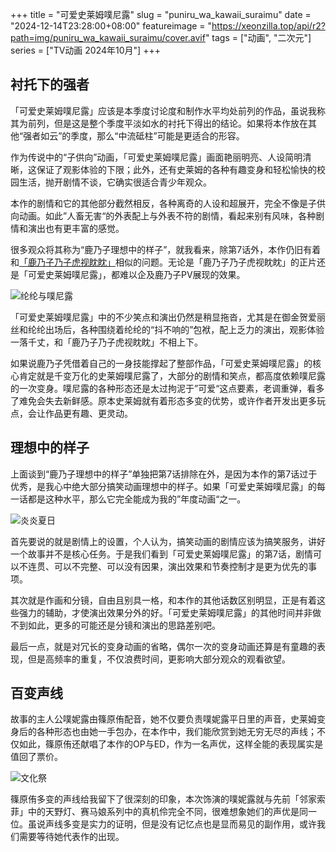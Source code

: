 +++
title = "可爱史莱姆噗尼露"
slug = "puniru_wa_kawaii_suraimu"
date = "2024-12-14T23:28:00+08:00"
featureimage = "https://xeonzilla.top/api/r2?path=img/puniru_wa_kawaii_suraimu/cover.avif"
tags = ["动画", "二次元"]
series = ["TV动画 2024年10月"]
+++
## 衬托下的强者
「可爱史莱姆噗尼露」应该是本季度讨论度和制作水平均处前列的作品，虽说我称其为前列，但是这是整个季度平淡如水的衬托下得出的结论。如果将本作放在其他“强者如云”的季度，那么“中流砥柱”可能是更适合的形容。

作为传说中的“子供向”动画，「可爱史莱姆噗尼露」画面艳丽明亮、人设简明清晰，这保证了观影体验的下限；此外，还有史莱姆的各种有趣变身和轻松愉快的校园生活，抛开剧情不谈，它确实很适合青少年观众。

本作的剧情和它的其他部分截然相反，各种离奇的人设和超展开，完全不像是子供向动画。如此”人畜无害“的外表配上与外表不符的剧情，看起来别有风味，各种剧情和演出也有更丰富的感觉。

很多观众将其称为“鹿乃子理想中的样子”，就我看来，除第7话外，本作仍旧有着和[「鹿乃子乃子虎视眈眈」](/post/shikanoko/)相似的问题。无论是「鹿乃子乃子虎视眈眈」的正片还是「可爱史莱姆噗尼露」，都难以企及鹿乃子PV展现的效果。

![纶纶与噗尼露](https://xeonzilla.top/api/r2?path=img/puniru_wa_kawaii_suraimu/01.avif "纶纶与噗尼露")

「可爱史莱姆噗尼露」中的不少笑点和演出仍然是稍显拖沓，尤其是在御金贺爱丽丝和纶纶出场后，各种围绕着纶纶的“抖不响的”包袱，配上乏力的演出，观影体验一落千丈，和「鹿乃子乃子虎视眈眈」不相上下。

如果说鹿乃子凭借着自己的一身技能撑起了整部作品，「可爱史莱姆噗尼露」的核心肯定就是千变万化的史莱姆噗尼露了，大部分的剧情和笑点，都高度依赖噗尼露的一次变身。噗尼露的各种形态还是太过拘泥于”可爱“这点要素，老调重弹，看多了难免会失去新鲜感。原本史莱姆就有着形态多变的优势，或许作者开发出更多玩点，会让作品更有趣、更灵动。

## 理想中的样子
上面谈到“鹿乃子理想中的样子”单独把第7话排除在外，是因为本作的第7话过于优秀，是我心中绝大部分搞笑动画理想中的样子。如果「可爱史莱姆噗尼露」的每一话都是这种水平，那么它完全能成为我的”年度动画“之一。

![炎炎夏日](https://xeonzilla.top/api/r2?path=img/puniru_wa_kawaii_suraimu/02.avif "炎炎夏日")

首先要说的就是剧情上的设置，个人认为，搞笑动画的剧情应该为搞笑服务，讲好一个故事并不是核心任务。于是我们看到「可爱史莱姆噗尼露」的第7话，剧情可以不连贯、可以不完整、可以没有因果，演出效果和节奏控制才是更为优先的事项。

其次就是作画和分镜，自由且别具一格，和本作的其他话数区别明显，正是有着这些强力的辅助，才使演出效果分外的好。「可爱史莱姆噗尼露」的其他时间并非做不到如此，更多的可能还是分镜和演出的思路差别吧。

最后一点，就是对冗长的变身动画的省略，偶尔一次的变身动画还算是有童趣的表现，但是高频率的重复，不仅浪费时间，更影响大部分观众的观看欲望。

## 百变声线
故事的主人公噗妮露由篠原侑配音，她不仅要负责噗妮露平日里的声音，史莱姆变身后的各种形态也由她一手包办，在本作中，我们能欣赏到她无穷无尽的声线；不仅如此，篠原侑还献唱了本作的OP与ED，作为一名声优，这样全能的表现属实是值回了票价。

![文化祭](https://xeonzilla.top/api/r2?path=img/puniru_wa_kawaii_suraimu/03.avif "文化祭")

篠原侑多变的声线给我留下了很深刻的印象，本次饰演的噗妮露就与先前「邻家索菲」中的天野灯、赛马娘系列中的真机伶完全不同，很难想象她们的声优是同一位。虽说声线多变是实力的证明，但是没有记忆点也是显而易见的副作用，或许我们需要等待她代表作的出现。